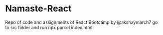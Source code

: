 # Namaste-React

Repo of code and assignments of React Bootcamp by @akshaymarch7
go to src folder and run npx parcel index.html
